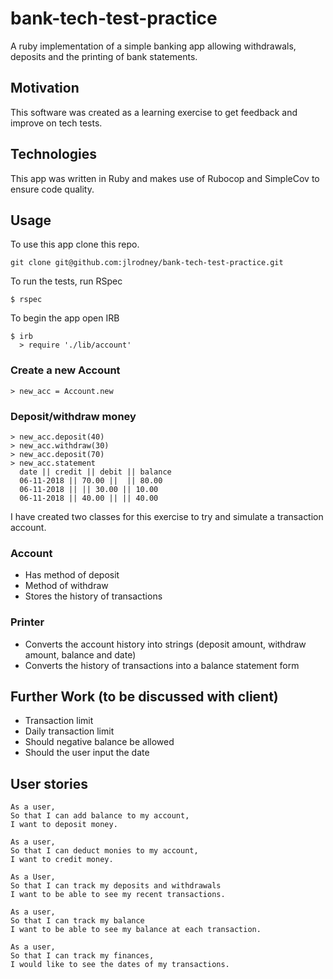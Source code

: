 # bank-tech-test-practice

A ruby implementation of a simple banking app allowing withdrawals, deposits and the printing of bank statements.

## Motivation
This software was created as a learning exercise to get feedback and improve on tech tests.

## Technologies
This app was written in Ruby and makes use of Rubocop and SimpleCov to ensure code  quality.

## Usage

To use this app clone this repo.
```
git clone git@github.com:jlrodney/bank-tech-test-practice.git
```
To run the tests, run RSpec
```
$ rspec
```
To begin the app open IRB
```
$ irb
  > require './lib/account'
```

### Create a new Account
```
> new_acc = Account.new
```

### Deposit/withdraw money
```
> new_acc.deposit(40)
> new_acc.withdraw(30)
> new_acc.deposit(70)
> new_acc.statement
  date || credit || debit || balance
  06-11-2018 || 70.00 ||  || 80.00
  06-11-2018 || || 30.00 || 10.00
  06-11-2018 || 40.00 || || 40.00
```

I have created two classes for this exercise to try and simulate a transaction account.

### Account
- Has method of deposit
- Method of withdraw
- Stores the history of transactions

### Printer
- Converts the account history into strings (deposit amount, withdraw amount, balance and date)
- Converts the history of transactions into a balance statement form

## Further Work (to be discussed with client)
- Transaction limit
- Daily transaction limit
- Should negative balance be allowed
- Should the user input the date

User stories
-------------

```
As a user,
So that I can add balance to my account,
I want to deposit money.

As a user,
So that I can deduct monies to my account,
I want to credit money.

As a User,
So that I can track my deposits and withdrawals
I want to be able to see my recent transactions.  

As a user,
So that I can track my balance
I want to be able to see my balance at each transaction.

As a user,
So that I can track my finances,
I would like to see the dates of my transactions.
```
